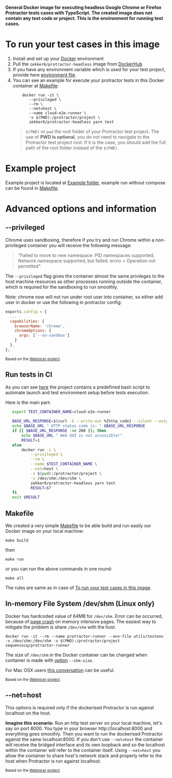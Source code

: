 **General Docker image for executing headless Google Chrome or Firefox Protractor tests cases with TypeScript. The created image does not contain any test code or project. This is the environment for running test cases.**

# To run your test cases in this image
1. Install and set up your [Docker](https://docs.docker.com/engine/installation/) environment 
2. Pull the `zekker6/protractor-headless` image from [DockerHub](https://hub.docker.com/r/zekker6/protractor-headless/)
3. If you have any environment variable which is used for your test project, provide here [environment file](support/testenv).
4. You can see an example for execute your protractor tests in this Docker container at [Makefile](Makefile):
    ```
        docker run -it \
           --privileged \
           --rm \
           --net=host \
           --name cloud-e2e-runner \
           -v $(PWD):/protractor/project \
           zekker6/protractor-headless yarn test
    ```
   >`$(PWD)` or `pwd` the root folder of your Protractor test project. The use of **PWD is optional**, you do not need to navigate to the Protractor test project root. If it is the case, you should add the full path of the root folder instead of the `$(PWD)`.

# Example project

Example project is located at [Example folder](example/), example run without compose can be found in [Makefile](Makefile).

# Advanced options and information

## --privileged
Chrome uses sandboxing, therefore if you try and run Chrome within a non-privileged container you will receive the following message:

> "Failed to move to new namespace: PID namespaces supported, Network namespace supported, but failed: errno = Operation not permitted".

The `--privileged` flag gives the container almost the same privileges to the host machine resources as other processes running outside the container, which is required for the sandboxing to run smoothly.

Note: chrome now will not run under root user into container, so either add user in docker or use the following in protractor config:

```js
exports.config = {
  ...
  capabilities: {
    browserName: 'chrome',
    chromeOptions: {
      args: ['--no-sandbox']
    }
  },
};

```

<sub>Based on the [Webnicer project](https://hub.docker.com/r/webnicer/protractor-headless/).</sub>

## Run tests in CI   
As you can see [here](scripts/e2e-gui-test.sh) the project contains a predefined bash script to automate launch and test environment setup before tests execution.

Here is the main part:
```sh   
   export TEST_CONTAINER_NAME=cloud-e2e-runner
   
   BASE_URL_RESPONSE=$(curl -k --write-out %{http_code} --silent --output /dev/null $BASE_URL/sl)
   echo $BASE_URL " HTTP status code is: " $BASE_URL_RESPONSE
   if [[ $BASE_URL_RESPONSE -ne 200 ]]; then
       echo $BASE_URL " Web GUI is not accessible!"
       RESULT=1
   else
       docker run -i \
           --privileged \
           --rm \
           --name $TEST_CONTAINER_NAME \
           --net=host \
           -v $(pwd):/protractor/project \
           -v /dev/shm:/dev/shm \
           zekker6/protractor-headless yarn test
           RESULT=$?
   fi
   exit $RESULT
```

## Makefile
We created a very simple [Makefile](Makefile) to be able build and run easily our Docker image on your local machine:
```
make build
```
then
```
make run
```
or you can run the above commands in one round:
```
make all
```
The rules are same as in case of [To run your test cases in this image](#to-run-your-test-cases-in-this-image).

## In-memory File System /dev/shm (Linux only)
Docker has hardcoded value of 64MB for `/dev/shm`. Error can be occurred, because of [page crash](https://bugs.chromium.org/p/chromedriver/issues/detail?id=1097) on memory intensive pages. The easiest way to mitigate the problem is share `/dev/shm` with the host.
```
docker run -it --rm --name protractor-runner --env-file utils/testenv -v /dev/shm:/dev/shm -v $(PWD):/protractor/project sequenceiq/protractor-runner
```
The size of `/dev/shm` in the Docker container can be changed when container is made with [option](https://github.com/docker/docker/issues/2606) `--shm-size`.

For Mac OSX users [this conversation](http://unix.stackexchange.com/questions/151984/how-do-you-move-files-into-the-in-memory-file-system-mounted-at-dev-shm) can be useful.

<sub>Based on the [Webnicer project](https://hub.docker.com/r/webnicer/protractor-headless/).</sub>

## --net=host
This options is required only if the dockerised Protractor is run against localhost on the host.

**Imagine this scenario:**
Run an http test server on your local machine, let's say on port 8000. You type in your browser http://localhost:8000 and everything goes smoothly. Then you want to run the dockerised Protractor against the same localhost:8000. If you don't use `--net=host` the container will receive the bridged interface and its own loopback and so the localhost within the container will refer to the container itself. Using `--net=host` you allow the container to share host's network stack and properly refer to the host when Protractor is run against localhost.

<sub>Based on the [Webnicer project](https://hub.docker.com/r/webnicer/protractor-headless/).</sub>